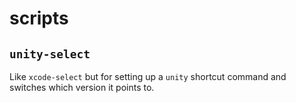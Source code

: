 # scripts

## `unity-select`

Like `xcode-select` but for setting up a `unity` shortcut command and switches which version it points to.